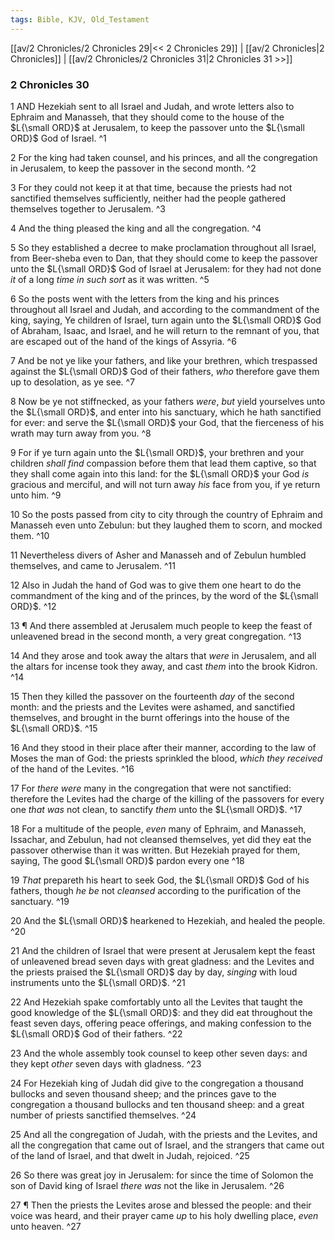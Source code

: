```yaml
---
tags: Bible, KJV, Old_Testament
---
```


[[av/2 Chronicles/2 Chronicles 29|<< 2 Chronicles 29]] | [[av/2 Chronicles|2 Chronicles]] | [[av/2 Chronicles/2 Chronicles 31|2 Chronicles 31 >>]]

### 2 Chronicles 30

1 AND Hezekiah sent to all Israel and Judah, and wrote letters also to Ephraim and Manasseh, that they should come to the house of the $L{\small ORD}$ at Jerusalem, to keep the passover unto the $L{\small ORD}$ God of Israel. ^1

2 For the king had taken counsel, and his princes, and all the congregation in Jerusalem, to keep the passover in the second month. ^2

3 For they could not keep it at that time, because the priests had not sanctified themselves sufficiently, neither had the people gathered themselves together to Jerusalem. ^3

4 And the thing pleased the king and all the congregation. ^4

5 So they established a decree to make proclamation throughout all Israel, from Beer-sheba even to Dan, that they should come to keep the passover unto the $L{\small ORD}$ God of Israel at Jerusalem: for they had not done _it_ of a long _time_ _in_ _such_ _sort_ as it was written. ^5

6 So the posts went with the letters from the king and his princes throughout all Israel and Judah, and according to the commandment of the king, saying, Ye children of Israel, turn again unto the $L{\small ORD}$ God of Abraham, Isaac, and Israel, and he will return to the remnant of you, that are escaped out of the hand of the kings of Assyria. ^6

7 And be not ye like your fathers, and like your brethren, which trespassed against the $L{\small ORD}$ God of their fathers, _who_ therefore gave them up to desolation, as ye see. ^7

8 Now be ye not stiffnecked, as your fathers _were_, _but_ yield yourselves unto the $L{\small ORD}$, and enter into his sanctuary, which he hath sanctified for ever: and serve the $L{\small ORD}$ your God, that the fierceness of his wrath may turn away from you. ^8

9 For if ye turn again unto the $L{\small ORD}$, your brethren and your children _shall_ _find_ compassion before them that lead them captive, so that they shall come again into this land: for the $L{\small ORD}$ your God _is_ gracious and merciful, and will not turn away _his_ face from you, if ye return unto him. ^9

10 So the posts passed from city to city through the country of Ephraim and Manasseh even unto Zebulun: but they laughed them to scorn, and mocked them. ^10

11 Nevertheless divers of Asher and Manasseh and of Zebulun humbled themselves, and came to Jerusalem. ^11

12 Also in Judah the hand of God was to give them one heart to do the commandment of the king and of the princes, by the word of the $L{\small ORD}$. ^12

13 ¶ And there assembled at Jerusalem much people to keep the feast of unleavened bread in the second month, a very great congregation. ^13

14 And they arose and took away the altars that _were_ in Jerusalem, and all the altars for incense took they away, and cast _them_ into the brook Kidron. ^14

15 Then they killed the passover on the fourteenth _day_ of the second month: and the priests and the Levites were ashamed, and sanctified themselves, and brought in the burnt offerings into the house of the $L{\small ORD}$. ^15

16 And they stood in their place after their manner, according to the law of Moses the man of God: the priests sprinkled the blood, _which_ _they_ _received_ of the hand of the Levites. ^16

17 For _there_ _were_ many in the congregation that were not sanctified: therefore the Levites had the charge of the killing of the passovers for every one _that_ _was_ not clean, to sanctify _them_ unto the $L{\small ORD}$. ^17

18 For a multitude of the people, _even_ many of Ephraim, and Manasseh, Issachar, and Zebulun, had not cleansed themselves, yet did they eat the passover otherwise than it was written. But Hezekiah prayed for them, saying, The good $L{\small ORD}$ pardon every one ^18

19 _That_ prepareth his heart to seek God, the $L{\small ORD}$ God of his fathers, though _he_ _be_ not _cleansed_ according to the purification of the sanctuary. ^19

20 And the $L{\small ORD}$ hearkened to Hezekiah, and healed the people. ^20

21 And the children of Israel that were present at Jerusalem kept the feast of unleavened bread seven days with great gladness: and the Levites and the priests praised the $L{\small ORD}$ day by day, _singing_ with loud instruments unto the $L{\small ORD}$. ^21

22 And Hezekiah spake comfortably unto all the Levites that taught the good knowledge of the $L{\small ORD}$: and they did eat throughout the feast seven days, offering peace offerings, and making confession to the $L{\small ORD}$ God of their fathers. ^22

23 And the whole assembly took counsel to keep other seven days: and they kept _other_ seven days with gladness. ^23

24 For Hezekiah king of Judah did give to the congregation a thousand bullocks and seven thousand sheep; and the princes gave to the congregation a thousand bullocks and ten thousand sheep: and a great number of priests sanctified themselves. ^24

25 And all the congregation of Judah, with the priests and the Levites, and all the congregation that came out of Israel, and the strangers that came out of the land of Israel, and that dwelt in Judah, rejoiced. ^25

26 So there was great joy in Jerusalem: for since the time of Solomon the son of David king of Israel _there_ _was_ not the like in Jerusalem. ^26

27 ¶ Then the priests the Levites arose and blessed the people: and their voice was heard, and their prayer came _up_ to his holy dwelling place, _even_ unto heaven. ^27
